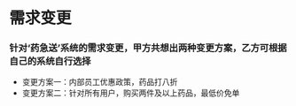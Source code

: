  # 需求变更
 ### 针对‘药急送’系统的需求变更，甲方共想出两种变更方案，乙方可根据自己的系统自行选择
 * 变更方案一：内部员工优惠政策，药品打八折
 * 变更方案二：针对所有用户，购买两件及以上药品，最低价免单
